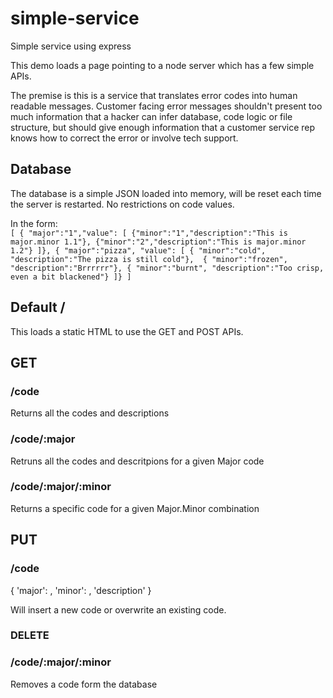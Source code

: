 # simple-service
Simple service using express

This demo loads a page pointing to a node server which has a few simple APIs.  

The premise is this is a service that translates error codes into human readable messages. Customer facing error messages shouldn't present too much information that a hacker can infer database, code logic or file structure, but should give enough information that a customer service rep knows how to correct the error or involve tech support.

## Database 
The database is a simple JSON loaded into memory, will be reset each time the server is restarted. No restrictions on code values.

In the form:  
`
[
    { "major":"1","value": [
        {"minor":"1","description":"This is major.minor 1.1"},
        {"minor":"2","description":"This is major.minor 1.2"}
    ]},
    { "major":"pizza", "value": [
        { "minor":"cold", "description":"The pizza is still cold"}, 
        { "minor":"frozen", "description":"Brrrrrr"},
        { "minor":"burnt", "description":"Too crisp, even a bit blackened"}
    ]}
]
`


## Default /  
 
This loads a static HTML to use the GET and POST APIs.

## GET  
### /code  
Returns all the codes and descriptions

### /code/:major
Retruns all the codes and descritpions for a given Major code  

### /code/:major/:minor  
Returns a specific code for a given Major.Minor combination

## PUT
### /code
{ 'major': <value>, 'minor': <value>, 'description' }

Will insert a new code or overwrite an existing code.

### DELETE
### /code/:major/:minor 
Removes a code form the database